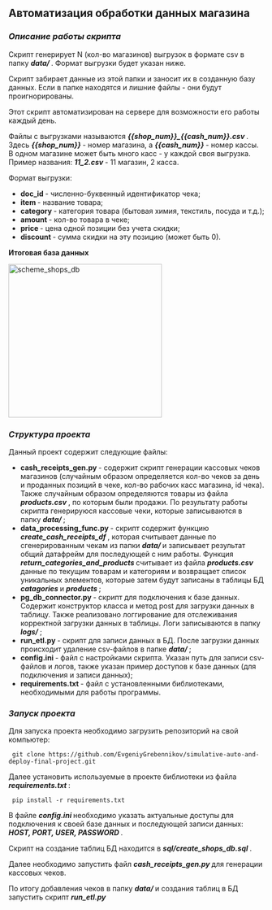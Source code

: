 ## Автоматизация обработки данных магазина ##
### <b><i> Описание работы скрипта </i></b> ###
Скрипт генерирует N (кол-во магазинов) выгрузок в формате csv в папку <b><i> data/ </i></b>. Формат выгрузки будет указан ниже. 

Скрипт забирает данные из этой папки и заносит их в созданную базу данных. Если в папке находятся и лишние файлы - они будут проигнорированы.

Этот скрипт автоматизирован на сервере для возможности его работы каждый день.

Файлы с выгрузками называются <b><i> {{shop_num}}_{{cash_num}}.csv </i></b>. Здесь <b><i> {{shop_num}} </i></b> - номер магазина, а <b><i> {{cash_num}} </i></b> - номер кассы. В одном магазине может быть много касс - у каждой своя выгрузка. Пример названия: <b><i> 11_2.csv </i></b> - 11 магазин, 2 касса.

Формат выгрузки:
- <b> doc_id </b> - численно-буквенный идентификатор чека;
- <b> item </b> - название товара;
- <b> category </b> - категория товара (бытовая химия, текстиль, посуда и т.д.);
- <b> amount </b> - кол-во товара в чеке;
- <b> price </b> - цена одной позиции без учета скидки;
- <b> discount </b> - сумма скидки на эту позицию (может быть 0).

<b> Итоговая база данных </b>

   <img width="302" alt="scheme_shops_db" src="https://github.com/user-attachments/assets/c04fc89c-c77f-498b-8fd7-9f689a1d0671" />
   

### <b><i> Структура проекта </i></b> ###
Данный проект содержит следующие файлы:
- <b> cash_receipts_gen.py </b> - содержит скрипт генерации кассовых чеков магазинов (случайным образом определяется кол-во чеков за день и проданных позиций в чеке, кол-во рабочих касс магазина, id чека). <n>  
Также случайным образом определяются товары из файла <b><i> products.csv </i></b>, по которым были продажи. <n>
По результату работы скрипта генерируюся кассовые чеки, которые записываются в папку <b><i> data/ </i></b>;
- <b> data_processing_func.py </b> - скрипт содержит функцию <b><i> create_cash_receipts_df </i></b>, которая считывает данные по сгенерированным чекам из папки <b><i> data/ </i></b> и записывает результат общий датафрейм для последующей с ним работы. <n>
Функция <b><i> return_categories_and_products </i></b> считывает из файла <b><i> products.csv </i></b> данные по текущим товарам и категориям и возвращает список уникальных элементов, которые затем будут записаны в таблицы БД <b><i> catagories </i></b> и <b><i> products </i></b>;
- <b> pg_db_connector.py </b> - скрипт для подключения к базе данных. Содержит конструктор класса и метод post для загрузки данных в таблицу. <n> Также реализовано логгирование для отслеживания корректной загрузки данных в таблицы. Логи записываются в папку <b><i> logs/ </i></b>;
- <b> run_etl.py </b> - скрипт для записи данных в БД. После загрузки данных происходит удаление csv-файлов в папке <b><i> data/ </i></b>;
- <b> config.ini </b> - файл с настройками скрипта. Указан путь для записи csv-файлов и логов, также указан пример доступов к базе данных (для подключения и записи данных);
- <b> requirements.txt </b> - файл с установленными библиотеками, необходимыми для работы программы.

### <b><i> Запуск проекта </i></b> ###
Для запуска проекта необходимо загрузить репозиторий на свой компьютер:

     git clone https://github.com/EvgeniyGrebennikov/simulative-auto-and-deploy-final-project.git

Далее установить используемые в проекте библиотеки из файла <b><i> requirements.txt </i></b>:

     pip install -r requirements.txt
В файле <b><i> config.ini </i></b> необходимо указать актуальные доступы для подключения к своей базе данных и последующей записи данных: <b><i> HOST, PORT, USER, PASSWORD </i></b>.

Скрипт на создание таблиц БД находится в <b><i> sql/create_shops_db.sql </i></b>.

Далее необходимо запустить файл <b><i> cash_receipts_gen.py </i></b> для генерации кассовых чеков.

По итогу добавления чеков в папку <b><i> data/ </i></b> и создания таблиц в БД запустить скрипт <b><i> run_etl.py </i></b>
